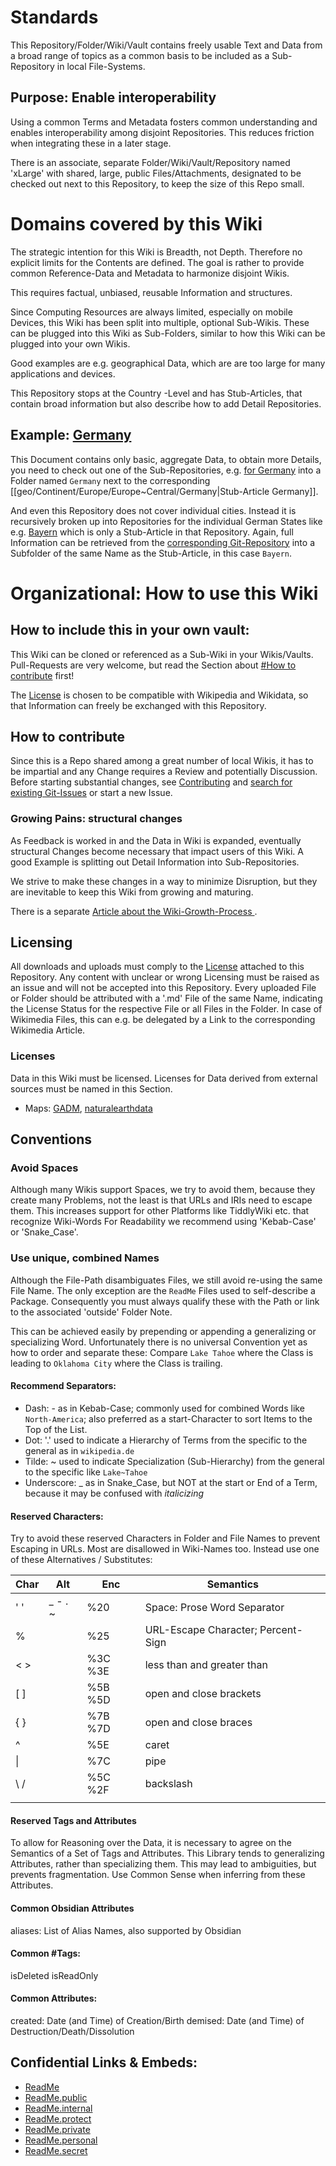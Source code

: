 # Standards 

This Repository/Folder/Wiki/Vault contains freely usable Text and Data 
from a broad range of topics 
as a common basis to be included as a Sub-Repository in local File-Systems. 

## Purpose: Enable interoperability 

Using a common Terms and Metadata fosters common understanding 
and enables interoperability among disjoint Repositories.
This reduces friction when integrating these in a later stage. 

There is an associate, separate Folder/Wiki/Vault/Repository named 'xLarge'
with shared, large, public Files/Attachments,
designated to be checked out next to this Repository,
to keep the size of this Repo small. 

# Domains covered by this Wiki 

The strategic intention for this Wiki is Breadth, not Depth. 
Therefore no explicit limits for the Contents are defined. 
The goal is rather to provide common Reference-Data and Metadata 
to harmonize disjoint Wikis. 

This requires factual, unbiased, reusable Information and structures. 

Since Computing Resources are always limited, especially on mobile Devices, 
this Wiki has been split into multiple, optional Sub-Wikis. 
These can be plugged into this Wiki as Sub-Folders, 
similar to how this Wiki can be plugged into your own Wikis. 

Good examples are e.g. geographical Data, 
which are are too large for many applications and devices. 

This Repository stops at the Country -Level and has Stub-Articles, 
that contain broad  information 
but also describe how to add Detail Repositories. 

## Example: [Germany](geo/Continent/Europe/Europe~Central/Germany.md) 

This Document contains only basic, aggregate Data, 
to obtain more Details, you need to check out one of the Sub-Repositories, 
e.g. [for Germany](https://github.com/SpocWiki/Europe-Germany) 
into a Folder named `Germany` next to the corresponding [[geo/Continent/Europe/Europe~Central/Germany|Stub-Article Germany]]. 

And even this Repository does not cover individual cities. 
Instead it is recursively broken up 
into Repositories for the individual German States 
like e.g. [Bayern](geo/Continent/Europe/Europe~Central/Germany/Germany~West/Bayern) which is only a Stub-Article in that Repository. 
Again, full Information can be retrieved from the [corresponding Git-Repository](https://github.com/SpocWiki/Germany-Bayern) 
into a Subfolder of the same Name as the Stub-Article, in this case `Bayern`. 
# Organizational: How to use this Wiki  

## How to include this in your own vault:
This Wiki  can be cloned or referenced as a Sub-Wiki  in your Wikis/Vaults.  
Pull-Requests are very welcome, but read the Section about [#How to contribute](#How%20to%20contribute) first!

The [License](License.md) is chosen to be compatible with Wikipedia and Wikidata,
so that Information can freely be exchanged with this Repository.

## How to contribute

Since this is a Repo shared among a great number of local Wikis, 
it has to be impartial and any Change requires a Review and potentially Discussion. 
Before starting substantial changes, see [Contributing](Contributing) 
and [search for existing Git-Issues](https://github.com/SpocWiki/_Standards/issues) or start a new Issue. 

### Growing Pains: structural changes 

As Feedback is worked in and the Data in Wiki is expanded, 
eventually structural Changes become necessary that impact users of this Wiki. 
A good Example is splitting out Detail Information into Sub-Repositories. 

We strive to make these changes in a way to minimize Disruption, 
but they are inevitable to keep this Wiki from growing and maturing. 

There is a separate [Article about the Wiki-Growth-Process ](Wiki-Growth-Process.md).


## Licensing
All downloads and uploads must comply to the [License](License.md) attached to this Repository.
Any content with unclear or wrong Licensing must be raised as an issue
and will not be accepted into this Repository. 
Every uploaded File or Folder should be attributed with a '.md' File of the same Name,
indicating the License Status for the respective File or all Files in the Folder.
In case of Wikimedia Files, this can e.g. be 
delegated by a Link to the corresponding Wikimedia Article. 

### Licenses 

Data in this Wiki must be licensed. Licenses for Data derived from external sources must be named in this Section. 
- Maps: [GADM](https://gadm.org/license.html), [naturalearthdata](https://www.naturalearthdata.com/about/terms-of-use/) 
## Conventions

### Avoid Spaces 
Although many Wikis support Spaces, we try to avoid them, because they create many Problems, not the least is that URLs and IRIs need to escape them. 
This increases support for other Platforms like TiddlyWiki etc. that recognize Wiki-Words 
For Readability we recommend using 'Kebab-Case' or 'Snake_Case'. 

### Use unique, combined Names
Although the File-Path disambiguates Files, we still avoid re-using the same File Name. 
The only exception are the `ReadMe` Files used to self-describe a Package. 
Consequently you must always qualify these with the Path or link to the associated 'outside' Folder Note. 

This can be achieved easily by prepending or appending a generalizing or specializing Word.
Unfortunately there is no universal Convention yet as how to order and separate these:
Compare `Lake Tahoe` where the Class is leading to `Oklahoma City` where the Class is trailing.

#### Recommend Separators:
- Dash: - as in Kebab-Case; commonly used for combined Words like `North-America`; also preferred as a start-Character to sort Items to the Top of the List.
- Dot: '.' used to indicate a Hierarchy of Terms from the specific to the general as in `wikipedia.de` 
- Tilde: ~ used to indicate Specialization (Sub-Hierarchy) from the general to the specific like `Lake~Tahoe` 
- Underscore: _ as in Snake_Case, but NOT at the start or End of a Term, because it may be confused with _italicizing_

#### Reserved Characters: 
Try to avoid these reserved Characters in Folder and File Names to prevent Escaping in URLs. 
Most are disallowed in Wiki-Names too. 
Instead use one of these Alternatives / Substitutes: 

| Char | Alt     | Enc       | Semantics                          |
| ---- | ------- | --------- | ---------------------------------- |
| ' '  | _ - . ~ | %20       | Space: Prose Word Separator        |
| %    |         | %25       | URL-Escape Character; Percent-Sign |
| < >  |         | %3C %3E   | less than and greater than         |
| [ ]  |         | %5B %5D   | open and close brackets            |
| { }  |         | %7B %7D   | open and close braces              |
| ^    |         | %5E       | caret                              |
| \|   |         | %7C       | pipe                               |
| \\ / |         | %5C   %2F | backslash                          |
|      |         |           |                                    |

#### Reserved Tags and Attributes 
To allow for Reasoning over the Data, it is necessary to agree on the Semantics of a Set of Tags and Attributes. 
This Library tends to generalizing Attributes, rather than specializing them. 
This may lead to ambiguities, but prevents fragmentation. 
Use Common Sense when inferring from these Attributes. 

#### Common Obsidian Attributes
aliases: List of Alias Names, also supported by Obsidian 

#### Common #Tags:
isDeleted
isReadOnly

#### Common Attributes: 
created: Date (and Time) of Creation/Birth 
demised: Date (and Time) of Destruction/Death/Dissolution 

## Confidential Links & Embeds: 
- [ReadMe](ReadMe.md) 
- [ReadMe.public](../_public/ReadMe.public) 
- [ReadMe.internal](ReadMe.internal.md) 
- [ReadMe.protect](../_protect/ReadMe.protect) 
- [ReadMe.private](../_private/ReadMe.private) 
- [ReadMe.personal](../_personal/ReadMe.personal) 
- [ReadMe.secret](../_secret/ReadMe.secret)

